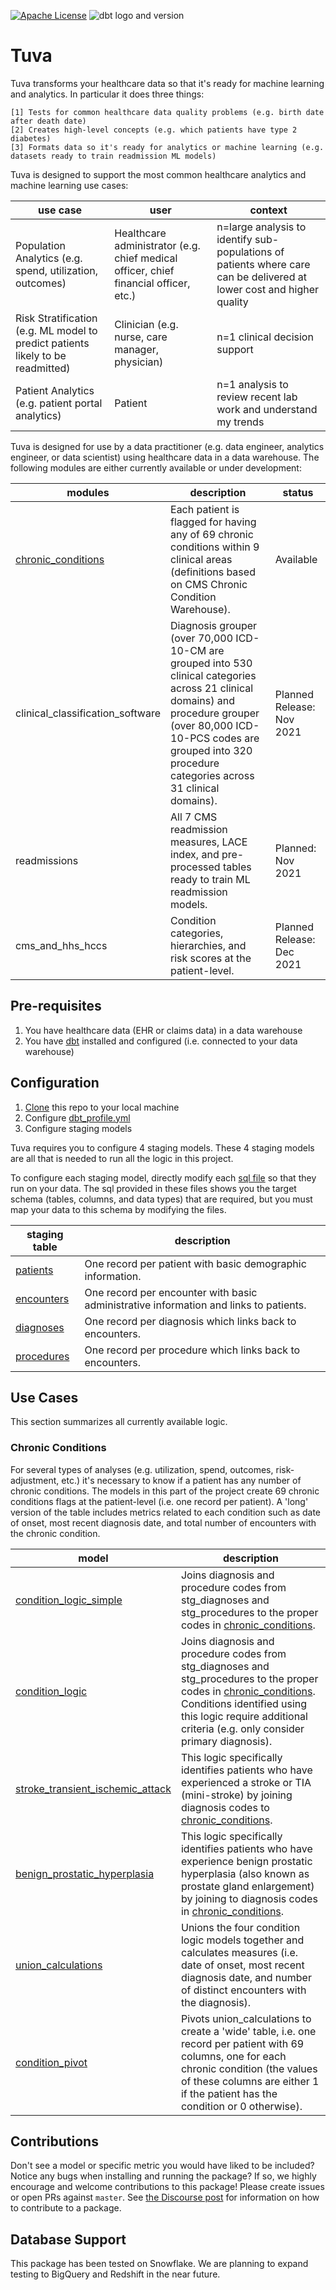 [![Apache License](https://img.shields.io/badge/License-Apache%202.0-blue.svg)](https://opensource.org/licenses/Apache-2.0) ![dbt logo and version](https://img.shields.io/static/v1?logo=dbt&label=dbt-version&message=0.20.x&color=orange)

# Tuva

Tuva transforms your healthcare data so that it's ready for machine learning and analytics.  In particular it does three things:

	[1] Tests for common healthcare data quality problems (e.g. birth date after death date)
	[2] Creates high-level concepts (e.g. which patients have type 2 diabetes)
	[3] Formats data so it's ready for analytics or machine learning (e.g. datasets ready to train readmission ML models)

Tuva is designed to support the most common healthcare analytics and machine learning use cases:

| **use case** | **user** | **context** |
| --------------- | -------------------- | ------------------------- |
| Population Analytics (e.g. spend, utilization, outcomes) | Healthcare administrator (e.g. chief medical officer, chief financial officer, etc.) | n=large analysis to identify sub-populations of patients where care can be delivered at lower cost and higher quality |
| Risk Stratification (e.g. ML model to predict patients likely to be readmitted) | Clinician (e.g. nurse, care manager, physician) | n=1 clinical decision support |
| Patient Analytics (e.g. patient portal analytics) | Patient | n=1 analysis to review recent lab work and understand my trends |

Tuva is designed for use by a data practitioner (e.g. data engineer, analytics engineer, or data scientist) using healthcare data in a data warehouse.  The following modules are either currently available or under development:

| **modules** | **description** | **status** |
| --------------- | -------------------- | ------------------- |
| [chronic_conditions](#chronic-conditions) | Each patient is flagged for having any of 69 chronic conditions within 9 clinical areas (definitions based on CMS Chronic Condition Warehouse). | Available |
| clinical_classification_software | Diagnosis grouper (over 70,000 ICD-10-CM are grouped into 530 clinical categories across 21 clinical domains) and procedure grouper (over 80,000 ICD-10-PCS codes are grouped into 320 procedure categories across 31 clinical domains). | Planned Release: Nov 2021 |
| readmissions | All 7 CMS readmission measures, LACE index, and pre-processed tables ready to train ML readmission models. | Planned: Nov 2021 |
| cms_and_hhs_hccs | Condition categories, hierarchies, and risk scores at the patient-level. | Planned Release: Dec 2021 |

## Pre-requisites
1. You have healthcare data (EHR or claims data) in a data warehouse
2. You have [dbt](https://www.getdbt.com/) installed and configured (i.e. connected to your data warehouse)

## Configuration

1. [Clone](https://docs.github.com/en/repositories/creating-and-managing-repositories/cloning-a-repository) this repo to your local machine
2. Configure [dbt_profile.yml](/dbt_profile.yml) 
3. Configure staging models

Tuva requires you to configure 4 staging models.  These 4 staging models are all that is needed to run all the logic in this project.

To configure each staging model, directly modify each [sql file](models/staging) so that they run on your data.  The sql provided in these files shows you the target schema (tables, columns, and data types) that are required, but you must map your data to this schema by modifying the files.

| **staging table** | **description** |
| --------------- | -------------------- |
| [patients](models/stage/patients.sql) | One record per patient with basic demographic information. |
| [encounters](models/stage/encounters.sql) | One record per encounter with basic administrative information and links to patients. |
| [diagnoses](models/stage/diagnoses.sql) | One record per diagnosis which links back to encounters. |
| [procedures](models/stage/procedures.sql) | One record per procedure which links back to encounters. |

## Use Cases 
This section summarizes all currently available logic.

### Chronic Conditions
For several types of analyses (e.g. utilization, spend, outcomes, risk-adjustment, etc.) it's necessary to know if a patient has any number of chronic conditions.  The models in this part of the project create 69 chronic conditions flags at the patient-level (i.e. one record per patient).  A 'long' version of the table includes metrics related to each condition such as date of onset, most recent diagnosis date, and total number of encounters with the chronic condition.


| **model** | **description** |
| --------------- | -------------------- |
| [condition_logic_simple](models/chronic_conditions/condition_logic_simple.sql) | Joins diagnosis and procedure codes from stg_diagnoses and stg_procedures to the proper codes in [chronic_conditions](data/chronic_conditions.csv). |
| [condition_logic](models/chronic_conditions/condition_logic.sql) | Joins diagnosis and procedure codes from stg_diagnoses and stg_procedures to the proper codes in [chronic_conditions](data/chronic_conditions.csv).  Conditions identified using this logic require additional criteria (e.g. only consider primary diagnosis). |
| [stroke_transient_ischemic_attack](models/chronic_conditions/stroke_transient_ischemic_attack.sql) | This logic specifically identifies patients who have experienced a stroke or TIA (mini-stroke) by joining diagnosis codes to [chronic_conditions](data/chronic_conditions.csv). |
| [benign_prostatic_hyperplasia](models/chronic_conditions/benign_prostatic_hyperplasia.sql) | This logic specifically identifies patients who have experience benign prostatic hyperplasia (also known as prostate gland enlargement) by joining to diagnosis codes in [chronic_conditions](data/chronic_conditions.csv). |
| [union_calculations](models/chronic_conditions/union_calculations.sql) | Unions the four condition logic models together and calculates measures (i.e. date of onset, most recent diagnosis date, and number of distinct encounters with the diagnosis). |
| [condition_pivot](models/chronic_conditions/condition_pivot.sql) | Pivots union_calculations to create a 'wide' table, i.e. one record per patient with 69 columns, one for each chronic condition (the values of these columns are either 1 if the patient has the condition or 0 otherwise). |

## Contributions
Don't see a model or specific metric you would have liked to be included? Notice any bugs when installing 
and running the package? If so, we highly encourage and welcome contributions to this package! 
Please create issues or open PRs against `master`. See [the Discourse post](https://discourse.getdbt.com/t/contributing-to-a-dbt-package/657) for information on how to contribute to a package.

## Database Support
This package has been tested on Snowflake.  We are planning to expand testing to BigQuery and Redshift in the near future.
